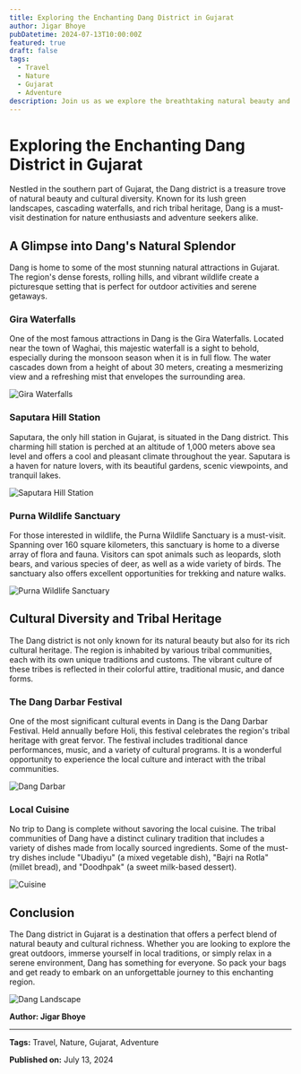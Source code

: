 ```yaml
---
title: Exploring the Enchanting Dang District in Gujarat
author: Jigar Bhoye
pubDatetime: 2024-07-13T10:00:00Z
featured: true
draft: false
tags:
  - Travel
  - Nature
  - Gujarat
  - Adventure
description: Join us as we explore the breathtaking natural beauty and diverse culture of the Dang district in Gujarat, India.
---
```


# Exploring the Enchanting Dang District in Gujarat

Nestled in the southern part of Gujarat, the Dang district is a treasure trove of natural beauty and cultural diversity. Known for its lush green landscapes, cascading waterfalls, and rich tribal heritage, Dang is a must-visit destination for nature enthusiasts and adventure seekers alike.

## A Glimpse into Dang's Natural Splendor

Dang is home to some of the most stunning natural attractions in Gujarat. The region's dense forests, rolling hills, and vibrant wildlife create a picturesque setting that is perfect for outdoor activities and serene getaways.

### Gira Waterfalls

One of the most famous attractions in Dang is the Gira Waterfalls. Located near the town of Waghai, this majestic waterfall is a sight to behold, especially during the monsoon season when it is in full flow. The water cascades down from a height of about 30 meters, creating a mesmerizing view and a refreshing mist that envelopes the surrounding area.

![Gira Waterfalls](https://www.gujarattourism.com/content/dam/gujrattourism/images/flora--fauna/gira-waterfalls/Gira-Waterfalls-Banner.jpg)

### Saputara Hill Station

Saputara, the only hill station in Gujarat, is situated in the Dang district. This charming hill station is perched at an altitude of 1,000 meters above sea level and offers a cool and pleasant climate throughout the year. Saputara is a haven for nature lovers, with its beautiful gardens, scenic viewpoints, and tranquil lakes.

![Saputara Hill Station](https://www.gujarattourism.com/content/dam/gujrattourism/images/flora--fauna/saputara-lake/Saputara-Lake1.jpg)

### Purna Wildlife Sanctuary

For those interested in wildlife, the Purna Wildlife Sanctuary is a must-visit. Spanning over 160 square kilometers, this sanctuary is home to a diverse array of flora and fauna. Visitors can spot animals such as leopards, sloth bears, and various species of deer, as well as a wide variety of birds. The sanctuary also offers excellent opportunities for trekking and nature walks.

![Purna Wildlife Sanctuary](https://www.gujarattourism.com/content/dam/gujrattourism/images/flora--fauna/purna-wildlife-sanctuary/Purna-Wildlife-Sanctuary-Banner.jpg)

## Cultural Diversity and Tribal Heritage

The Dang district is not only known for its natural beauty but also for its rich cultural heritage. The region is inhabited by various tribal communities, each with its own unique traditions and customs. The vibrant culture of these tribes is reflected in their colorful attire, traditional music, and dance forms.

### The Dang Darbar Festival

One of the most significant cultural events in Dang is the Dang Darbar Festival. Held annually before Holi, this festival celebrates the region's tribal heritage with great fervor. The festival includes traditional dance performances, music, and a variety of cultural programs. It is a wonderful opportunity to experience the local culture and interact with the tribal communities.

![Dang Darbar](https://www.gujarattourism.com/content/dam/gujrattourism/images/fairs-festivals/saputara-festival/Dang-Banner-min.png)

### Local Cuisine

No trip to Dang is complete without savoring the local cuisine. The tribal communities of Dang have a distinct culinary tradition that includes a variety of dishes made from locally sourced ingredients. Some of the must-try dishes include "Ubadiyu" (a mixed vegetable dish), "Bajri na Rotla" (millet bread), and "Doodhpak" (a sweet milk-based dessert).

![Cuisine](https://igcdn.xyz/?token=cf33827c9a5d713f9e298f3d35fdd5eb8618b4d8db661086756194a1ca2ea71c&time=1720900116&file=https%3a%2f%2fscontent.cdninstagram.com%2fv%2ft51.29350-15%2f308049926_109951388421886_1623289341750501586_n.jpg%3fstp%3ddst-jpg_e35_s640x640_sh0.08%26efg%3deyJ2ZW5jb2RlX3RhZyI6ImltYWdlX3VybGdlbi4xNDQweDE0NDAuc2RyLmYyOTM1MCJ9%26_nc_ht%3dscontent-lga3-2.cdninstagram.com%26_nc_cat%3d110%26_nc_ohc%3dI3NFvT0NgA8Q7kNvgGoi3zF%26edm%3dAP_V10EBAAAA%26ccb%3d7-5%26oh%3d00_AYDC_tifqyJAedA2Iw9bA2Q3Ms_OH15qKNqJrmWReDS9Eg%26oe%3d66984D14%26_nc_sid%3d2999b8)

## Conclusion

The Dang district in Gujarat is a destination that offers a perfect blend of natural beauty and cultural richness. Whether you are looking to explore the great outdoors, immerse yourself in local traditions, or simply relax in a serene environment, Dang has something for everyone. So pack your bags and get ready to embark on an unforgettable journey to this enchanting region.

![Dang Landscape](https://i.pinimg.com/736x/eb/03/6d/eb036dadcb39481f6f0433dc31b915a6.jpg)

**Author: Jigar Bhoye**

---

**Tags:** Travel, Nature, Gujarat, Adventure

**Published on:** July 13, 2024
